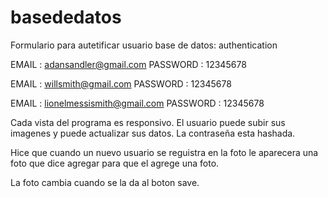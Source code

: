 # basededatos
Formulario para autetificar usuario
base de datos: authentication

EMAIL : adansandler@gmail.com
PASSWORD : 12345678

EMAIL : willsmith@gmail.com
PASSWORD : 12345678

EMAIL : lionelmessismith@gmail.com
PASSWORD : 12345678

Cada vista del programa es responsivo.
El usuario puede subir sus imagenes y puede actualizar sus datos.
La contraseña esta hashada.

Hice que cuando un nuevo usuario se reguistra en la foto le aparecera una 
foto que dice agregar para que el agrege una foto.

La foto cambia cuando se la da al boton save.




